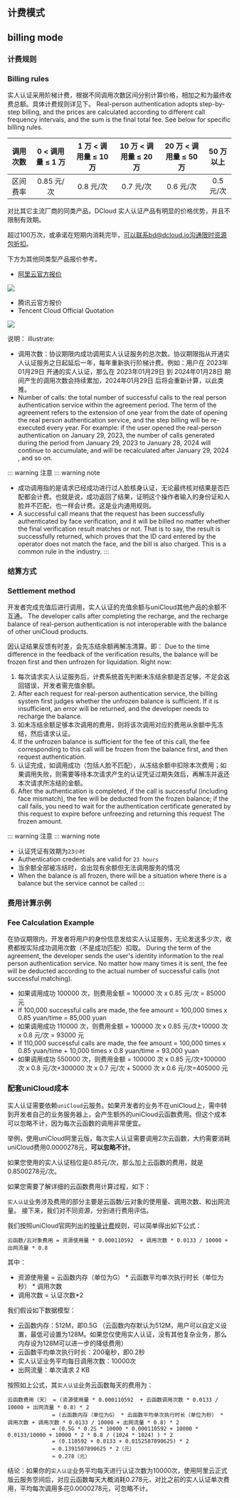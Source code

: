 ## 计费模式
## billing mode

### 计费规则
### Billing rules

实人认证采用阶梯计费，根据不同调用次数区间分别计算价格，相加之和为最终收费总额。具体计费规则详见下。
Real-person authentication adopts step-by-step billing, and the prices are calculated according to different call frequency intervals, and the sum is the final total fee. See below for specific billing rules.

|调用次数	|0 < 调用量 ≤ 1 万	|1 万 < 调用量 ≤ 10 万	|10 万 < 调用量 ≤ 20 万|20 万 < 调用量 ≤ 50 万|50 万以上	|
|:----:		|:----:				|:----:					|:----:					|:----:					|:----:		|
|区间费率	|0.85 元/次			|0.8 元/次				|0.7 元/次				|0.6 元/次				|0.5 元/次	|

对比其它主流厂商的同类产品，DCloud 实人认证产品有明显的价格优势，并且不限制有效期。

超过100万次，或承诺在短期内消耗完毕，可以联系bd@dcloud.io沟通限时资源包折扣。

下方为其他同类型产品报价参考。

- [阿里云官方报价](https://help.aliyun.com/document_detail/146875.html)

![](https://web-assets.dcloud.net.cn/unidoc/zh/rpa/rpa_jg_ali.png)

- 腾讯云官方报价
- Tencent Cloud Official Quotation

![](https://web-assets.dcloud.net.cn/unidoc/zh/rpa/rpa_jg_tcb.png)


说明：
illustrate:

- 调用次数：协议期限内成功调用实人认证服务的总次数。协议期限指从开通实人认证服务之日起延后一年，每年重新执行阶梯计费。例如：用户在 2023年01月29日 开通的实人认证，那么在 2023年01月29日 到 2024年01月28日 期间产生的调用次数会持续累加，2024年01月29日 后将会重新计算，以此类推。
- Number of calls: the total number of successful calls to the real person authentication service within the agreement period. The term of the agreement refers to the extension of one year from the date of opening the real person authentication service, and the step billing will be re-executed every year. For example: if the user opened the real-person authentication on January 29, 2023, the number of calls generated during the period from January 29, 2023 to January 28, 2024 will continue to accumulate, and will be recalculated after January 29, 2024 , and so on.

::: warning 注意
::: warning note
- 成功调用指的是请求已经成功进行过人脸核身认证，无论最终核对结果是否匹配都会计费。也就是说，成功返回了结果，证明这个操作者输入的身份证和人脸并不匹配，也一样会计费。这是业内通用规则。
- A successful call means that the request has been successfully authenticated by face verification, and it will be billed no matter whether the final verification result matches or not. That is to say, the result is successfully returned, which proves that the ID card entered by the operator does not match the face, and the bill is also charged. This is a common rule in the industry.
:::

### 结算方式
### Settlement method

开发者完成充值后进行调用，实人认证的充值余额与uniCloud其他产品的余额不互通。
The developer calls after completing the recharge, and the recharge balance of real-person authentication is not interoperable with the balance of other uniCloud products.

因认证结果反馈有时差，会先冻结余额再解冻清算。即：
Due to the time difference in the feedback of the verification results, the balance will be frozen first and then unfrozen for liquidation. Right now:

1. 每次请求实人认证服务后，计费系统首先判断未冻结余额是否足够，不足会返回错误，开发者需充值余额。
1. After each request for real-person authentication service, the billing system first judges whether the unfrozen balance is sufficient. If it is insufficient, an error will be returned, and the developer needs to recharge the balance.
2. 如未冻结余额足够本次调用的费用，则将该次调用对应的费用从余额中先冻结，然后请求认证。
2. If the unfrozen balance is sufficient for the fee of this call, the fee corresponding to this call will be frozen from the balance first, and then request authentication.
3. 认证完成，如调用成功（包括人脸不匹配），从冻结余额中扣除本次费用；如果调用失败，则需要等待本次请求产生的认证凭证过期失效后，再解冻并返还本次请求所冻结的金额。
3. After the authentication is completed, if the call is successful (including face mismatch), the fee will be deducted from the frozen balance; if the call fails, you need to wait for the authentication certificate generated by this request to expire before unfreezing and returning this request The frozen amount.

::: warning 注意
::: warning note
- 认证凭证有效期为`23小时`
- Authentication credentials are valid for `23 hours`
- 当余额全部被冻结时，会出现有余额但无法调用服务的情况
- When the balance is all frozen, there will be a situation where there is a balance but the service cannot be called
:::


### 费用计算示例
### Fee Calculation Example

在协议期限内，开发者将用户的身份信息发给实人认证服务，无论发送多少次，收费都按实际成功调用次数（不是成功匹配）扣取。
During the term of the agreement, the developer sends the user's identity information to the real person authentication service. No matter how many times it is sent, the fee will be deducted according to the actual number of successful calls (not successful matching).

- 如果调用成功 100000 次，则费用金额 = 100000 次 x 0.85 元/次 = 85000 元
- If 100,000 successful calls are made, the fee amount = 100,000 times x 0.85 yuan/time = 85,000 yuan
- 如果调用成功 110000 次，则费用金额 = 100000 次 x 0.85 元/次+10000 次 x 0.8 元/次 = 93000 元
- If 110,000 successful calls are made, the fee amount = 100,000 times x 0.85 yuan/time + 10,000 times x 0.8 yuan/time = 93,000 yuan
- 如果调用成功 550000 次，则费用金额 = 100000 次 x 0.85 元/次+100000 次 x 0.8 元/次+300000 次 x 0.7 元/次 + 50000 次 x 0.6 元/次=405000 元

### 配套uniCloud成本

实人认证需要依赖`uniCloud`云服务。如果开发者的业务不在uniCloud上，需中转到开发者自己的业务服务器上，会产生额外的uniCloud云函数费用。但这个成本可以忽略不计，因为每次云函数的调用非常便宜。

举例，使用uniCloud阿里云版，每次实人认证需要调用2次云函数，大约需要消耗uniCloud费用0.0000278元，**可以忽略不计**。

如果您使用的实人认证档位是0.85元/次，那么加上云函数的费用，就是0.8500278元/次。

如果您需要了解详细的云函数费用计算过程，如下：

`实人认证`业务涉及费用的部分主要是云函数/云对象的使用量、调用次数、和出网流量。
接下来，我们对不同资源，分别进行费用评估。

我们按照uniCloud官网列出的[按量计费](https://uniapp.dcloud.net.cn/uniCloud/price.html#aliyun-postpay)规则，可以简单得出如下公式：

`云函数/云对象费用 = 资源使用量 * 0.000110592  + 调用次数 * 0.0133 / 10000 + 出网流量 * 0.8`

其中：
- 资源使用量 = 云函数内存（单位为G） * 云函数平均单次执行时长（单位为秒） * 调用次数
- 调用次数 = 认证次数*2


我们假设如下数据模型：

- 云函数内存：512M，即0.5G （云函数内存默认为512M，用户可以自定义设置，最低可设置为128M。如果您仅使用实人认证，没有其他复杂业务，那么内存设为128M可以进一步的降低费用）
- 云函数平均单次执行时长：200毫秒，即0.2秒
- 实人认证业务平均每日调用次数：10000次
- 出网流量：单次请求 2 KB

按照如上公式，其`实人认证`业务云函数每天的费用为：

```
云函数费用（天） = (资源使用量 * 0.000110592  + 云函数调用次数 * 0.0133 / 10000 + 出网流量 * 0.8) * 2
			  = (云函数内存（单位为G） * 云函数平均单次执行时长（单位为秒） * 调用次数 + 调用次数 * 0.0133 / 10000 + 出网流量 * 0.8) * 2
			  = (0.5G * 0.2S * 10000 * 0.000110592 + 10000 * 0.0133/10000 + 10000 * 2 * 0.8 / (1024 * 1024) ) * 2
			  = (0.110592 + 0.0133 + 0.0152587890625) * 2
			  = 0.1391507890625 * 2（元）
			  ≈ 0.278（元）
```

结论：如果你的`实人认证`业务平均每天进行认证次数为10000次，使用阿里云正式版云服务空间后，对应云函数每天大概消耗0.278元，对比之前的实人认证单次费用，平均每次调用多花0.0000278元，可忽略不计。
